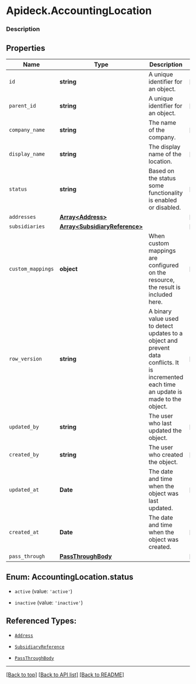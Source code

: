 # Apideck.AccountingLocation

### Description

## Properties
Name | Type | Description | Notes
------------ | ------------- | ------------- | -------------
`id` | **string** | A unique identifier for an object. | [optional] 
`parent_id` | **string** | A unique identifier for an object. | [optional] 
`company_name` | **string** | The name of the company. | [optional] 
`display_name` | **string** | The display name of the location. | [optional] 
`status` | **string** | Based on the status some functionality is enabled or disabled. | [optional] 
`addresses` | [**Array&lt;Address&gt;**](Address.md) |  | [optional] 
`subsidiaries` | [**Array&lt;SubsidiaryReference&gt;**](SubsidiaryReference.md) |  | [optional] 
`custom_mappings` | **object** | When custom mappings are configured on the resource, the result is included here. | [optional] 
`row_version` | **string** | A binary value used to detect updates to a object and prevent data conflicts. It is incremented each time an update is made to the object. | [optional] 
`updated_by` | **string** | The user who last updated the object. | [optional] 
`created_by` | **string** | The user who created the object. | [optional] 
`updated_at` | **Date** | The date and time when the object was last updated. | [optional] 
`created_at` | **Date** | The date and time when the object was created. | [optional] 
`pass_through` | [**PassThroughBody**](PassThroughBody.md) |  | [optional] 





<a name="AccountingLocationStatus"></a>
## Enum: AccountingLocation.status


* `active` (value: `'active'`)

* `inactive` (value: `'inactive'`)




## Referenced Types:





* [`Address`](Address.md)
* [`SubsidiaryReference`](SubsidiaryReference.md)






* [`PassThroughBody`](PassThroughBody.md)

---

[[Back to top]](#) [[Back to API list]](../../../../README.md#documentation-for-api-endpoints) [[Back to README]](../../../../README.md)


